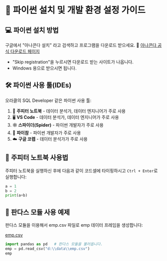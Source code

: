 # 🐍 파이썬 설치 및 개발 환경 설정 가이드

## 💻 파이썬 설치 방법

구글에서 "아나콘다 설치" 라고 검색하고 프로그램을 다운로드 받으세요.
🔗 [아나콘다 공식 다운로드 페이지](https://www.anaconda.com/download)
* "Skip registration"을 누르시면 다운로드 받는 사이트가 나옵니다.
* Windows 용으로 받으시면 됩니다.

## 🛠️ 파이썬 사용 툴(IDEs)

오라클의 SQL Developer 같은 파이썬 사용 툴:

1. 📓 **주피터 노트북** - 데이터 분석가, 데이터 엔지니어가 주로 사용
2. 🖥️ **VS Code** - 데이터 분석가, 데이터 엔지니어가 주로 사용
3. 🕸️ **스파이더(Spider)** - 파이썬 개발자가 주로 사용
4. 🚀 **파이참** - 파이썬 개발자가 주로 사용
5. ☁️ **구글 코렙** - 데이터 분석가가 주로 사용

## 🚀 주피터 노트북 사용법

주피터 노트북을 실행하신 후에 다음과 같이 코드셀에 타이핑하시고 `Ctrl + Enter`로 실행합니다:

```python
a = 1
b = 2
print(a+b)
```

## 🐼 판다스 모듈 사용 예제

판다스 모듈을 이용해서 emp.csv 파일로 emp 데이터 프레임을 생성합니다:   

[emp.csv](https://github.com/oracleyu01/python_class/blob/main/yys/emp.csv)   


```python
import pandas as pd   # 판다스 모듈을 불러옵니다.
emp = pd.read_csv("d:\\data\\emp.csv")
emp
```

